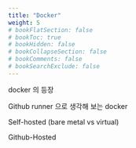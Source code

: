 ```yaml
---
title: "Docker"
weight: 5
# bookFlatSection: false
# bookToc: true
# bookHidden: false
# bookCollapseSection: false
# bookComments: false
# bookSearchExclude: false
---
```


docker 의 등장

Github runner 으로 생각해 보는 docker

Self-hosted (bare metal vs virtual)  

Github-Hosted
